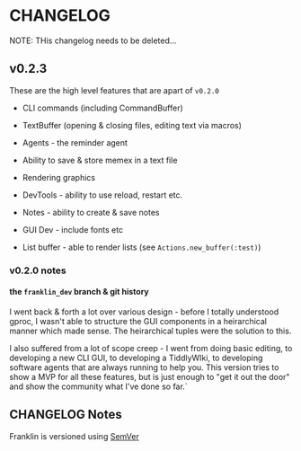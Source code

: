 # CHANGELOG

NOTE: THis changelog needs to be deleted...

## v0.2.3

These are the high level features that are apart of `v0.2.0`

* CLI commands (including CommandBuffer)
* TextBuffer (opening & closing files, editing text via macros)

* Agents - the reminder agent
* Ability to save & store memex in a text file
* Rendering graphics
* DevTools - ability to use reload, restart etc.
* Notes - ability to create & save notes
* GUI Dev - include fonts etc
* List buffer - able to render lists (see `Actions.new_buffer(:test)`)

### v0.2.0 notes

#### the `franklin_dev` branch & git history

I went back & forth a lot over various design - before I totally understood
gproc, I wasn't able to structure the GUI components in a heirarchical manner
which made sense. The heirarchical tuples were the solution to this.

I also suffered from a lot of scope creep - I went from doing basic editing,
to developing a new CLI GUI, to developing a TiddlyWIki, to developing software
agents that are always running to help you. This version tries to show a
MVP for all these features, but is just enough to "get it out the door" and
show the community what I've done so far.`

## CHANGELOG Notes

Franklin is versioned using [SemVer](https://semver.org/)